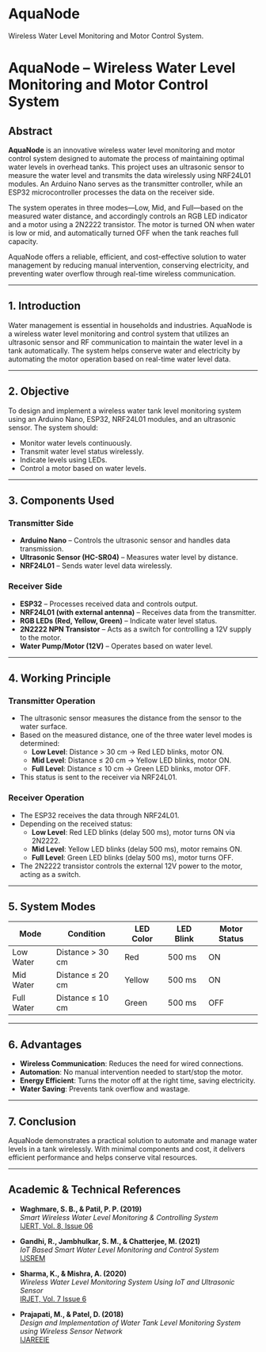 # AquaNode
Wireless Water Level Monitoring and Motor Control System.
# AquaNode – Wireless Water Level Monitoring and Motor Control System

## Abstract

**AquaNode** is an innovative wireless water level monitoring and motor control system designed to automate the process of maintaining optimal water levels in overhead tanks. This project uses an ultrasonic sensor to measure the water level and transmits the data wirelessly using NRF24L01 modules. An Arduino Nano serves as the transmitter controller, while an ESP32 microcontroller processes the data on the receiver side.

The system operates in three modes—Low, Mid, and Full—based on the measured water distance, and accordingly controls an RGB LED indicator and a motor using a 2N2222 transistor. The motor is turned ON when water is low or mid, and automatically turned OFF when the tank reaches full capacity.

AquaNode offers a reliable, efficient, and cost-effective solution to water management by reducing manual intervention, conserving electricity, and preventing water overflow through real-time wireless communication.

---

## 1. Introduction

Water management is essential in households and industries. AquaNode is a wireless water level monitoring and control system that utilizes an ultrasonic sensor and RF communication to maintain the water level in a tank automatically. The system helps conserve water and electricity by automating the motor operation based on real-time water level data.

---

## 2. Objective

To design and implement a wireless water tank level monitoring system using an Arduino Nano, ESP32, NRF24L01 modules, and an ultrasonic sensor. The system should:

- Monitor water levels continuously.
- Transmit water level status wirelessly.
- Indicate levels using LEDs.
- Control a motor based on water levels.

---

## 3. Components Used

### Transmitter Side

- **Arduino Nano** – Controls the ultrasonic sensor and handles data transmission.  
- **Ultrasonic Sensor (HC-SR04)** – Measures water level by distance.  
- **NRF24L01** – Sends water level data wirelessly.  

### Receiver Side

- **ESP32** – Processes received data and controls output.  
- **NRF24L01 (with external antenna)** – Receives data from the transmitter.  
- **RGB LEDs (Red, Yellow, Green)** – Indicate water level status.  
- **2N2222 NPN Transistor** – Acts as a switch for controlling a 12V supply to the motor.  
- **Water Pump/Motor (12V)** – Operates based on water level.  

---

## 4. Working Principle

### Transmitter Operation

- The ultrasonic sensor measures the distance from the sensor to the water surface.
- Based on the measured distance, one of the three water level modes is determined:
  - **Low Level**: Distance > 30 cm → Red LED blinks, motor ON.
  - **Mid Level**: Distance ≤ 20 cm → Yellow LED blinks, motor ON.
  - **Full Level**: Distance ≤ 10 cm → Green LED blinks, motor OFF.
- This status is sent to the receiver via NRF24L01.

### Receiver Operation

- The ESP32 receives the data through NRF24L01.
- Depending on the received status:
  - **Low Level**: Red LED blinks (delay 500 ms), motor turns ON via 2N2222.
  - **Mid Level**: Yellow LED blinks (delay 500 ms), motor remains ON.
  - **Full Level**: Green LED blinks (delay 500 ms), motor turns OFF.
- The 2N2222 transistor controls the external 12V power to the motor, acting as a switch.

---

## 5. System Modes

| Mode        | Condition         | LED Color | LED Blink | Motor Status |
|-------------|-------------------|-----------|-----------|---------------|
| Low Water   | Distance > 30 cm  | Red       | 500 ms    | ON            |
| Mid Water   | Distance ≤ 20 cm  | Yellow    | 500 ms    | ON            |
| Full Water  | Distance ≤ 10 cm  | Green     | 500 ms    | OFF           |

---

## 6. Advantages

- **Wireless Communication**: Reduces the need for wired connections.
- **Automation**: No manual intervention needed to start/stop the motor.
- **Energy Efficient**: Turns the motor off at the right time, saving electricity.
- **Water Saving**: Prevents tank overflow and wastage.

---

## 7. Conclusion

AquaNode demonstrates a practical solution to automate and manage water levels in a tank wirelessly. With minimal components and cost, it delivers efficient performance and helps conserve vital resources.

---

## Academic & Technical References

- **Waghmare, S. B., & Patil, P. P. (2019)**  
  *Smart Wireless Water Level Monitoring & Controlling System*  
  [IJERT, Vol. 8, Issue 06](https://www.ijert.org/smart-wireless-water-level-monitoring-controlling-system)

- **Gandhi, R., Jambhulkar, S. M., & Chatterjee, M. (2021)**  
  *IoT Based Smart Water Level Monitoring and Control System*  
  [IJSREM](https://ijsrem.com/download/iot-based-smart-water-level-monitoring-and-control-system/)

- **Sharma, K., & Mishra, A. (2020)**  
  *Wireless Water Level Monitoring System Using IoT and Ultrasonic Sensor*  
  [IRJET, Vol. 7 Issue 6](https://www.irjet.net/archives/V7/i6/IRJET-V7I6243.pdf)

- **Prajapati, M., & Patel, D. (2018)**  
  *Design and Implementation of Water Tank Level Monitoring System using Wireless Sensor Network*  
  [IJAREEIE](https://www.ijareeie.com/)

